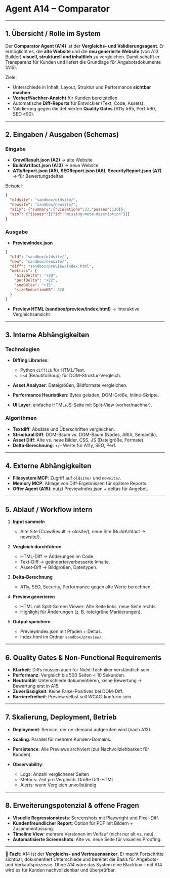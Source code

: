 # Agent A14 – Comparator

---

## 1. Übersicht / Rolle im System

Der **Comparator Agent (A14)** ist der **Vergleichs- und Validierungsagent**.
Er ermöglicht es, die **alte Website** und die **neu generierte Website** (von A13 Builder) **visuell, strukturell und inhaltlich** zu vergleichen.
Damit schafft er Transparenz für Kunden und liefert die Grundlage für Angebotsdokumente (A15).

Ziele:

* Unterschiede in Inhalt, Layout, Struktur und Performance **sichtbar machen**.
* **Vorher/Nachher-Ansicht** für Kunden bereitstellen.
* Automatische **Diff-Reports** für Entwickler (Text, Code, Assets).
* Validierung gegen die definierten **Quality Gates** (A11y ≥95, Perf ≥90, SEO ≥90).

---

## 2. Eingaben / Ausgaben (Schemas)

### Eingabe

* **CrawlResult.json (A2)** → alte Website
* **BuildArtifact.json (A13)** → neue Website
* **A11yReport.json (A5)**, **SEOReport.json (A6)**, **SecurityReport.json (A7)** → für Bewertungsdeltas

Beispiel:

```json
{
  "oldsite": "sandbox/oldsite/",
  "newsite": "sandbox/newsite/",
  "a11y": {"summary":{"violations":23,"passes":120}},
  "seo": {"issues":[{"id":"missing-meta-description"}]}
}
```

### Ausgabe

* **PreviewIndex.json**

```json
{
  "old": "sandbox/oldsite/",
  "new": "sandbox/newsite/",
  "diff": "sandbox/preview/index.html",
  "metrics": {
    "a11yDelta": "+38",
    "perfDelta": "+22",
    "seoDelta": "+15",
    "sizeReductionKB": 820
  }
}
```

* **Preview HTML (sandbox/preview/index.html)** → Interaktive Vergleichsansicht

---

## 3. Interne Abhängigkeiten

### Technologien

* **Diffing Libraries**:

  * Python `difflib` für HTML/Text.
  * `bs4` (BeautifulSoup) für DOM-Struktur-Vergleich.
* **Asset Analyzer**: Dateigrößen, Bildformate vergleichen.
* **Performance Heuristiken**: Bytes geladen, DOM-Größe, Inline-Skripte.
* **UI Layer**: einfache HTML/JS-Seite mit Split-View (vorher/nachher).

### Algorithmen

* **Textdiff**: Absätze und Überschriften vergleichen.
* **Structural Diff**: DOM-Baum vs. DOM-Baum (Nodes, ARIA, Semantik).
* **Asset Diff**: Alte vs. neue Bilder, CSS, JS (Dateigröße, Formate).
* **Delta-Berechnung**: +/– Werte für A11y, SEO, Perf.

---

## 4. Externe Abhängigkeiten

* **Filesystem MCP**: Zugriff auf `oldsite/` und `newsite/`.
* **Memory MCP**: Ablage von Diff-Ergebnissen für spätere Reports.
* **Offer Agent (A15)**: nutzt PreviewIndex.json + deltas für Angebot.

---

## 5. Ablauf / Workflow intern

1. **Input sammeln**

   * Alte Site (CrawlResult → oldsite/), neue Site (BuildArtifact → newsite/).

2. **Vergleich durchführen**

   * HTML-Diff → Änderungen im Code.
   * Text-Diff → geänderte/verbesserte Inhalte.
   * Asset-Diff → Bildgrößen, Dateitypen.

3. **Delta-Berechnung**

   * A11y, SEO, Security, Performance gegen alte Werte berechnen.

4. **Preview generieren**

   * HTML mit Split-Screen Viewer: Alte Seite links, neue Seite rechts.
   * Highlight für Änderungen (z. B. rote/grüne Markierungen).

5. **Output speichern**

   * PreviewIndex.json mit Pfaden + Deltas.
   * index.html im Ordner `sandbox/preview/`.

---

## 6. Quality Gates & Non-Functional Requirements

* **Klarheit**: Diffs müssen auch für Nicht-Techniker verständlich sein.
* **Performanz**: Vergleich bis 500 Seiten < 10 Sekunden.
* **Neutralität**: Unterschiede dokumentieren, keine Bewertung → Bewertung erst in A15.
* **Zuverlässigkeit**: Keine False-Positives bei DOM-Diff.
* **Barrierefreiheit**: Preview selbst soll WCAG-konform sein.

---

## 7. Skalierung, Deployment, Betrieb

* **Deployment**: Service, der on-demand aufgerufen wird (nach A13).
* **Scaling**: Parallel für mehrere Kunden-Domains.
* **Persistence**: Alle Previews archiviert (zur Nachvollziehbarkeit für Kunden).
* **Observability**:

  * Logs: Anzahl verglichener Seiten
  * Metrics: Zeit pro Vergleich, Größe Diff-HTML
  * Alerts: wenn Vergleich unvollständig

---

## 8. Erweiterungspotenzial & offene Fragen

* **Visuelle Regressionstests**: Screenshots mit Playwright und Pixel-Diff.
* **Kundenfreundlicher Report**: Option für PDF mit Bildern + Zusammenfassung.
* **Timeline View**: mehrere Versionen im Verlauf (nicht nur alt vs. neu).
* **Automatisierte Screenshots**: Alte vs. neue Seite für visuelles Proofing.

---

📄 **Fazit**:
A14 ist der **Vergleichs- und Vertrauensanker**. Er macht Fortschritte sichtbar, dokumentiert Unterschiede und bereitet die Basis für Angebots- und Verkaufsprozesse.
Ohne A14 wäre das System eine Blackbox – mit A14 wird es für Kunden nachvollziehbar und überprüfbar.
